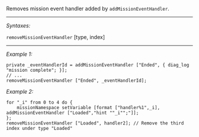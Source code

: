 Removes mission event handler added by `addMissionEventHandler`.


---
*Syntaxes:*

`removeMissionEventHandler` [type, index]

---
*Example 1:*

```sqf
private _eventHandlerId = addMissionEventHandler ["Ended", { diag_log "mission complete"; }];
// ...
removeMissionEventHandler ["Ended", _eventHandlerId];
```

*Example 2:*

```sqf
for "_i" from 0 to 4 do {
	missionNamespace setVariable [format ["handler%1",_i], addMissionEventHandler ["Loaded","hint ""_i"";"]];
};
removeMissionEventHandler ["Loaded", handler2]; // Remove the third index under type "Loaded"
```